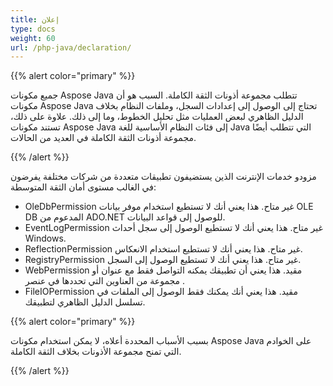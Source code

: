 ```yaml
---
title: إعلان
type: docs
weight: 60
url: /php-java/declaration/
---
```


{{% alert color="primary" %}} 

جميع مكونات Aspose Java تتطلب مجموعة أذونات الثقة الكاملة. السبب هو أن مكونات Aspose Java تحتاج إلى الوصول إلى إعدادات السجل، وملفات النظام بخلاف الدليل الظاهري لبعض العمليات مثل تحليل الخطوط، وما إلى ذلك. علاوة على ذلك، تستند مكونات Aspose Java إلى فئات النظام الأساسية للغة Java التي تتطلب أيضًا مجموعة أذونات الثقة الكاملة في العديد من الحالات.

{{% /alert %}} 

مزودو خدمات الإنترنت الذين يستضيفون تطبيقات متعددة من شركات مختلفة يفرضون في الغالب مستوى أمان الثقة المتوسطة:

- OleDbPermission غير متاح. هذا يعني أنك لا تستطيع استخدام موفر بيانات OLE DB المدعوم من ADO.NET للوصول إلى قواعد البيانات.
- EventLogPermission غير متاح. هذا يعني أنك لا تستطيع الوصول إلى سجل أحداث Windows.
- ReflectionPermission غير متاح. هذا يعني أنك لا تستطيع استخدام الانعكاس.
- RegistryPermission غير متاح. هذا يعني أنك لا تستطيع الوصول إلى السجل.
- WebPermission مقيد. هذا يعني أن تطبيقك يمكنه التواصل فقط مع عنوان أو مجموعة من العناوين التي تحددها في عنصر <trust>.
- FileIOPermission مقيد. هذا يعني أنك يمكنك فقط الوصول إلى الملفات في تسلسل الدليل الظاهري لتطبيقك.

{{% alert color="primary" %}} 

بسبب الأسباب المحددة أعلاه، لا يمكن استخدام مكونات Aspose Java على الخوادم التي تمنح مجموعة الأذونات بخلاف الثقة الكاملة.

{{% /alert %}}